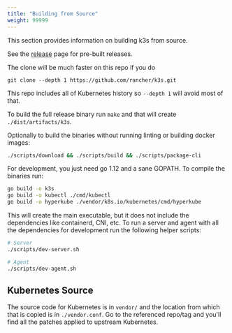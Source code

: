 ```yaml
---
title: "Building from Source"
weight: 99999
---
```


This section provides information on building k3s from source.

See the [release](https://github.com/rancher/k3s/releases/latest) page for pre-built releases.

The clone will be much faster on this repo if you do

    git clone --depth 1 https://github.com/rancher/k3s.git

This repo includes all of Kubernetes history so `--depth 1` will avoid most of that.

To build the full release binary run `make` and that will create `./dist/artifacts/k3s`.

Optionally to build the binaries without running linting or building docker images:
```sh
./scripts/download && ./scripts/build && ./scripts/package-cli
```

For development, you just need go 1.12 and a sane GOPATH.  To compile the binaries run:
```bash
go build -o k3s
go build -o kubectl ./cmd/kubectl
go build -o hyperkube ./vendor/k8s.io/kubernetes/cmd/hyperkube
```

This will create the main executable, but it does not include the dependencies like containerd, CNI,
etc.  To run a server and agent with all the dependencies for development run the following
helper scripts:
```bash
# Server
./scripts/dev-server.sh

# Agent
./scripts/dev-agent.sh
```


Kubernetes Source
-----------------

The source code for Kubernetes is in `vendor/` and the location from which that is copied
is in `./vendor.conf`.  Go to the referenced repo/tag and you'll find all the patches applied
to upstream Kubernetes.
